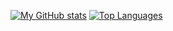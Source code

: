 [![My GitHub stats](https://github-readme-stats.vercel.app/api?username=lpcsontos&show_icons=true&theme=radical)](https://github.com/lpcsontos) [![Top Languages](https://github-readme-stats.vercel.app/api/top-langs/?username=lpcsontos&layout=compact&theme=radical)](https://github.com/lpcsontos)
